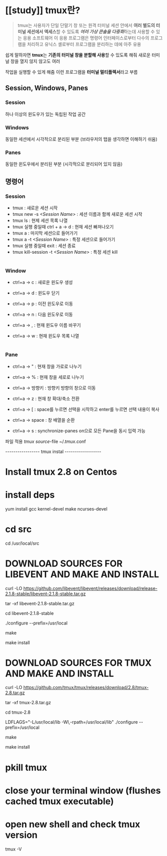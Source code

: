 [[study]]
tmux란?
==============
> tmux는 사용자가 단일 단말기 창 또는 원격 터미널 세션 안에서 **여러 별도의 터미널 세션에서 액세스**할 수 있도록 ***여러 가상 콘솔을 다중화***하는데 사용할 수 있는 응용 소프트웨어 이 응용 프로그램은 명령어 인터페이스로부터 다수의 프로그램을 처리하고 유닉스 셸로부터 프로그램을 분리하는 데에 아주 유용

쉽게 말하자면 **tmux**는 **기존의 터미널 창을 분할해 사용**할 수 있도록 해줘 새로운 터미널 창을 열지 않지 않고도 여러

작업을 실행할 수 있게 해줌 이런 프로그램을 **터미널 멀티플렉서**라고 부름


## Session, Windows, Panes


### Session
하나 이상의 윈도우가 있는 독립된 작업 공간

### Windows
동일한 세션에서 시각적으로 분리된 부분 (브라우저의 탭을 생각하면 이해하기 쉬움)

### Panes
동일한 윈도우에서 분리된 부분 (시각적으로 분리되어 있지 않음)

## 명령어

### Session

- tmux : 새로운 세션 시작
- tmux new -s *\<Session Name>* : 세션 이름과 함께 새로운 세션 시작
- tmux ls : 현제 세션 목록 나열
- tmux 실행 중일때 ctrl + a -> d : 현재 세션 빠져나오기
- tmux a : 마지막 세션으로 들어가기
- tmux a -t *\<Session Name>* : 특정 세션으로 들어가기
- tmux 실행 중일때 exit : 세션 종료
- tmux kill-session -t *\<Session Name>* : 특정 세션 kill
<br></br>
### Window

- ctrl+a -> c : 새로운 윈도우 생성

- ctrl+a -> d : 윈도우 닫기
- ctrl+a -> p : 이전 윈도우로 이동
- ctrl+a -> n : 다음 윈도우로 이동
- ctrl+a -> , : 현재 윈도우 이름 바꾸기
- ctrl+a -> w : 현재 윈도우 목록 나열
<br></br>
### Pane
- ctrl+a -> " : 현재 창을 가로로 나누기

- ctrl+a -> % : 현재 창을 세로로 나누기
- ctrl+a -> 방향키 : 방향키 방향의 창으로 이동
- ctrl+a -> z : 현재 창 확대/축소 전환
- ctrl+a -> \[ : space를 누르면 선택을 시작하고 enter를 누르면 선택 내용이 복사
- ctrl+a -> space : 창 배열을 순환
- ctrl+a -> s : synchronize-panes on으로 모든 Pane을 동시 입력 가능




파일 적용
_tmux source_-file ~/._tmux_.conf






----------------- tmux instal ------------------

# Install tmux 2.8 on Centos

# install deps

yum install gcc kernel-devel make ncurses-devel

# cd src

cd /usr/local/src

# DOWNLOAD SOURCES FOR LIBEVENT AND MAKE AND INSTALL

curl -LO https://github.com/libevent/libevent/releases/download/release-2.1.8-stable/libevent-2.1.8-stable.tar.gz

tar -xf libevent-2.1.8-stable.tar.gz

cd libevent-2.1.8-stable

./configure --prefix=/usr/local

make

make install

# DOWNLOAD SOURCES FOR TMUX AND MAKE AND INSTALL

curl -LO https://github.com/tmux/tmux/releases/download/2.8/tmux-2.8.tar.gz

tar -xf tmux-2.8.tar.gz

cd tmux-2.8

LDFLAGS="-L/usr/local/lib -Wl,-rpath=/usr/local/lib" ./configure --prefix=/usr/local

make

make install

# pkill tmux

# close your terminal window (flushes cached tmux executable)

# open new shell and check tmux version

tmux -V